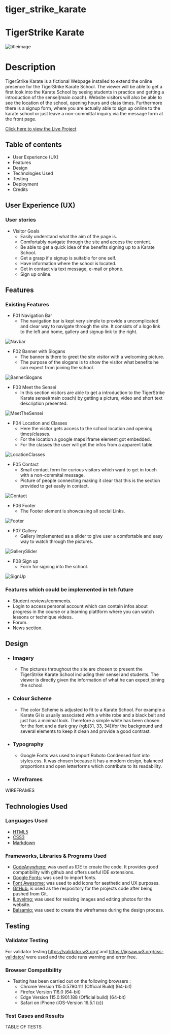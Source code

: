 # tiger_strike_karate
# TigerStrike Karate <br>
![titleimage](documentation/doc_images/titleimage.png) 
# Description
TigerStrike Karate is a fictional Webpage installed to extend the online presence for the TigerStrike Karate School. The viewer will be able to get a first look into the Karate School by seeing students in practice and getting a introduction of the sensei(main coach). Website visitors will also be able to see the location of the school, opening hours and class times. Furthermore there is a signup form, where you are actually able to sign up online to the karate school or just leave a non-committal inquiry via the message form at the front page.

[Click here to view the Live Project](https://arp-25.github.io/tiger_strike_karate/index.html)

## Table of contents

- User Experience (UX)
- Features
- Design
- Technologies Used
- Testing
- Deployment
- Credits

## User Experience (UX)

### User stories

- Visitor Goals
    - Easily understand what the aim of the page is.
    - Comfortably navigate through the site and access the content.
    - Be able to get a quick idea of the benefits signing up to a Karate School.
    - Get a grasp if a signup is suitable for one self.
    - Have information where the school is located.
    - Get in contact via text message, e-mail or phone.
    - Sign up online.

## Features

### Existing Features

- F01 Navigation Bar
     - The navigation bar is kept very simple to provide a uncomplicated and clear way to navigate through the site. It consists of a logo link to the left and home, gallery and signup link to the right.

![Navbar](documentation/doc_images/readme_features_f01.png) 

- F02 Banner with Slogans
     - The banner is there to greet the site visitor with a welcoming picture.
     - The purpose of the slogans is to show the visitor what benefits he can expect from joining the school.

![BannerSlogans](documentation/doc_images/readme_features_f02.png) 

- F03 Meet the Sensei 
    - In this section visitors are able to get a introduction to the TigerStrike Karate sensei(main coach) by getting a picture, video and short text description presented.

![MeetTheSensei](documentation/doc_images/readme_features_f03.png)   

- F04 Location and Classes
    - Here the visitor gets access to the school location and opening times/classes.
    - For the location a google maps iframe element got embedded.
    - For the classes the user will get the infos from a apparent table.

![LocationClasses](documentation/doc_images/readme_features_f04.png) 

- F05 Contact
    - Small contact form for curious visitors which want to get in touch with a non-commital message.
    - Picture of people connecting making it clear that this is the section provided to get easily in contact. 

![Contact](documentation/doc_images/readme_features_f05.png) 

- F06 Footer
    - The Footer element is showcasing all social Links.

![Footer](documentation/doc_images/readme_features_f06.png) 

- F07 Gallery
    - Gallery implemented as a slider to give user a comfortable and easy way to watch through the pictures.

![GallerySlider](documentation/doc_images/readme_features_f07.png) 

- F08 Sign up
    - Form for signing into the school.

![SignUp](documentation/doc_images/readme_features_f08.png)

### Features which could be implemented in teh future

- Student reviews/comments.
- Login to access personal account which can contain infos about progress in the course or a learning plattform where you can watch lessons or technique videos.
- Forum.
- News section.

## Design

-   ### Imagery
    -   The pictures throughout the site are chosen to present the TigerStrike Karate School including their sensei and students. The viewer is directly given the information of what he can expect joining the school. 

-   ### Colour Scheme
    -  The color Scheme is adjusted to fit to a Karate School. For example a Karate Gi is usually associated with a white robe and a black belt and just has a minimal look. Therefore a simple white has been chosen for the font and a dark gray (rgb(31, 33, 34))for the background and several elements to keep it clean and provide a good contrast.

-   ### Typography
    -   Google Fonts was used to import Roboto Condensed font into styles.css.  It was chosen because it has a modern design, balanced proportions and open letterforms which contribute to its readability.

-   ### Wireframes

WIREFRAMES

## Technologies Used

### Languages Used

-   [HTML5](https://en.wikipedia.org/wiki/HTML5)
-   [CSS3](https://en.wikipedia.org/wiki/Cascading_Style_Sheets)
-   [Markdown](https://de.wikipedia.org/wiki/Markdown)

### Frameworks, Libraries & Programs Used

-   [CodeAnywhere:](https://app.codeanywhere.com/) was used as IDE to create the code. It provides good compatibility with github and offers useful IDE extensions.
-   [Google Fonts:](https://fonts.google.com/) was used to import fonts.
-   [Font Awesome:](https://fontawesome.com/) was used to add icons for aesthetic and UX purposes.
-   [GitHub:](https://github.com/) is used as the respository for the projects code after being pushed from Git.
-   [ILoveImg:](https://www.iloveimg.com) was used for resizing images and editing photos for the website.
-   [Balsamiq:](https://balsamiq.com/) was used to create the wireframes during the design process.

## Testing

### Validator Testing

For validator testing https://validator.w3.org/ and https://jigsaw.w3.org/css-validator/ were used and the code runs warning and error free.

### Browser Compatibility

- Testing has been carried out on the following browsers :
    - Chrome Version 115.0.5790.111 (Official Build) (64-bit)
    - Firefox Version 116.0 (64-bit)
    - Edge Version 115.0.1901.188 (Official build) (64-bit)
    - Safari on iPhone (iOS-Version 16.5.1 (c))

### Test Cases and Results

TABLE OF TESTS